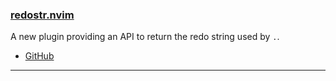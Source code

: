 <h3 id="redostr.nvim">
  <a href="#redostr.nvim">
    <span class="icon-text">
      <span class="icon">
        <i class="fa-solid fa-book"></i>
      </span>
    </span>
    <span>redostr.nvim</span>
  </a>
</h3>

A new plugin providing an API to return the redo string used by `.`.

- [GitHub](https://github.com/haolian9/redostr.nvim)

---
